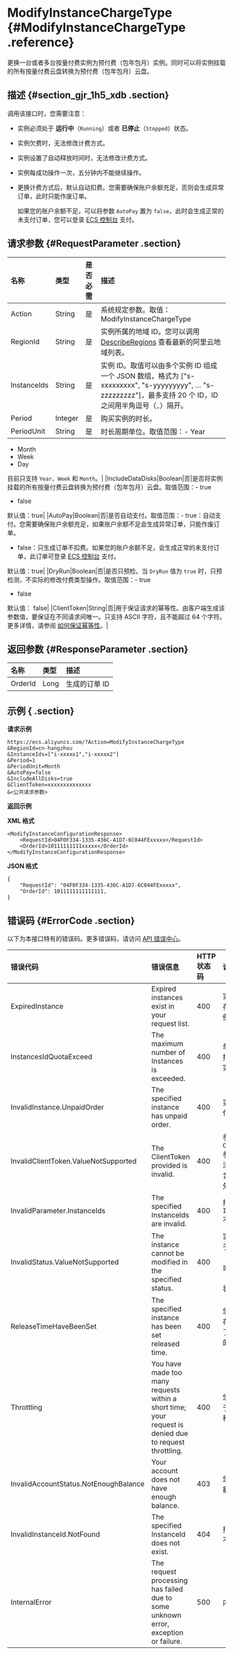 # ModifyInstanceChargeType {#ModifyInstanceChargeType .reference}

更换一台或者多台按量付费实例为预付费（包年包月）实例。同时可以将实例挂载的所有按量付费云盘转换为预付费（包年包月）云盘。

## 描述 {#section_gjr_1h5_xdb .section}

调用该接口时，您需要注意：

-   实例必须处于 **运行中**（`Running`）或者 **已停止**（`Stopped`）状态。

-   实例欠费时，无法修改计费方式。

-   实例设置了自动释放时间时，无法修改计费方式。

-   实例每成功操作一次，五分钟内不能继续操作。

-   更换计费方式后，默认自动扣费。您需要确保账户余额充足，否则会生成异常订单，此时只能作废订单。

    如果您的账户余额不足，可以将参数 `AutoPay` 置为 `false`，此时会生成正常的未支付订单，您可以登录 [ECS 控制台](https://ecs.console.aliyun.com/) 支付。


## 请求参数 {#RequestParameter .section}

|名称|类型|是否必需|描述|
|:-|:-|:---|:-|
|Action|String|是|系统规定参数。取值：ModifyInstanceChargeType|
|RegionId|String|是|实例所属的地域 ID。您可以调用 [DescribeRegions](cn.zh-CN/API参考/地域/DescribeRegions.md#) 查看最新的阿里云地域列表。|
|InstanceIds|String|是|实例 ID。取值可以由多个实例 ID 组成一个 JSON 数组，格式为 \["s-xxxxxxxxx", "s-yyyyyyyyy", … "s-zzzzzzzzz"\]，最多支持 20 个 ID，ID 之间用半角逗号（`,`）隔开。|
|Period|Integer|是|购买实例的时长。|
|PeriodUnit|String|是|时长周期单位。取值范围：-   Year
-   Month
-   Week
-   Day

目前只支持 `Year`、`Week` 和 `Month`。|
|IncludeDataDisks|Boolean|否|是否将实例挂载的所有按量付费云盘转换为预付费（包年包月）云盘。取值范围：-   true
-   false

默认值：true|
|AutoPay|Boolean|否|是否自动支付。取值范围：-   true：自动支付。您需要确保账户余额充足，如果账户余额不足会生成异常订单，只能作废订单。
-   false：只生成订单不扣费。如果您的账户余额不足，会生成正常的未支付订单，此订单可登录 [ECS 控制台](https://ecs.console.aliyun.com/) 支付。

默认值：true|
|DryRun|Boolean|否|是否只预检。当 `DryRun` 值为 `true` 时，只预检测，不实际的修改付费类型操作。取值范围：-   true
-   false

默认值： false|
|ClientToken|String|否|用于保证请求的幂等性。由客户端生成该参数值，要保证在不同请求间唯一。只支持 ASCII 字符，且不能超过 64 个字符。更多详情，请参阅 [如何保证幂等性](cn.zh-CN/API参考/附录/如何保证幂等性.md#)。|

## 返回参数 {#ResponseParameter .section}

|名称|类型|描述|
|:-|:-|:-|
|OrderId|Long|生成的订单 ID|

## 示例 { .section}

**请求示例** 

```
https://ecs.aliyuncs.com/?Action=ModifyInstanceChargeType
&RegionId=cn-hangzhou
&InstanceIds=["i-xxxxx1","i-xxxxx2"]
&Period=1
&PeriodUnit=Month
&AutoPay=false
&IncludeAllDisks=true
&ClientToken=xxxxxxxxxxxxxx
&<公共请求参数>
```

**返回示例** 

**XML 格式**

```
<ModifyInstanceConfigurationResponse>
    <RequestId>04F0F334-1335-436C-A1D7-6C044FExxxxx</RequestId>
    <OrderId>10111111111xxxxx</OrderId>
</ModifyInstanceConfigurationResponse>
```

 **JSON 格式** 

```
{
    "RequestId": "04F0F334-1335-436C-A1D7-6C044FExxxxx",
    "OrderId": 1011111111111111,
}
```

## 错误码 {#ErrorCode .section}

以下为本接口特有的错误码。更多错误码，请访问 [API 错误中心](https://error-center.aliyun.com/status/product/Ecs)。

|错误代码|错误信息|HTTP 状态码|说明|
|:---|:---|:-------|:-|
|ExpiredInstance|Expired instances exist in your request list.|400|实例列表中存在欠费实例。|
|InstancesIdQuotaExceed|The maximum number of Instances is exceeded.|400|单次最多能指定 20 台实例。|
|InvalidInstance.UnpaidOrder|The specified instance has unpaid order.|400|实例有未支付的订单。|
|InvalidClientToken.ValueNotSupported|The ClientToken provided is invalid.|400|参数 `ClientToken`参数值不合法，不能包含 ASCII 以外的字符。|
|InvalidParameter.InstanceIds|The specified InstanceIds are invalid.|400|指定的 `InstanceIds` 不合法。|
|InvalidStatus.ValueNotSupported|The instance cannot be modified in the specified status.|400|实例必须处于 **运行中**（`Running`）或者 **已停止**（`Stopped`）状态。|
|ReleaseTimeHaveBeenSet|The specified instance has been set released time.|400|您的请求中存在已设置了释放时间的实例。|
|Throttling|You have made too many requests within a short time; your request is denied due to request throttling.|400|您的操作过于频繁，请稍后再试。|
|InvalidAccountStatus.NotEnoughBalance|Your account does not have enough balance.|403|您的账户余额不足。|
|InvalidInstanceId.NotFound|The specified InstanceId does not exist.|404|指定的实例不存在。|
|InternalError|The request processing has failed due to some unknown error, exception or failure.|500|内部错误。|

